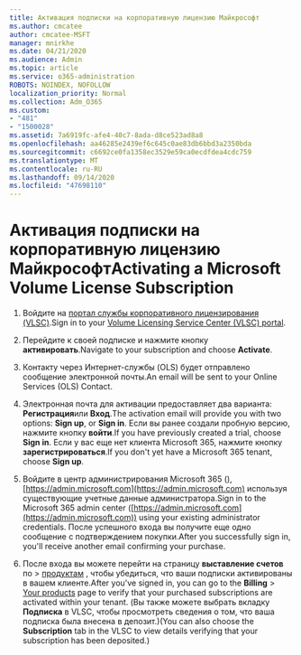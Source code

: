 ```yaml
---
title: Активация подписки на корпоративную лицензию Майкрософт
ms.author: cmcatee
author: cmcatee-MSFT
manager: mnirkhe
ms.date: 04/21/2020
ms.audience: Admin
ms.topic: article
ms.service: o365-administration
ROBOTS: NOINDEX, NOFOLLOW
localization_priority: Normal
ms.collection: Adm_O365
ms.custom:
- "481"
- "1500028"
ms.assetid: 7a6919fc-afe4-40c7-8ada-d8ce523ad8a8
ms.openlocfilehash: aa46285e2439ef6c645c0ae83db6bbd3a2350bda
ms.sourcegitcommit: c6692ce0fa1358ec3529e59ca0ecdfdea4cdc759
ms.translationtype: MT
ms.contentlocale: ru-RU
ms.lasthandoff: 09/14/2020
ms.locfileid: "47698110"
---
```

# <a name="activating-a-microsoft-volume-license-subscription"></a><span data-ttu-id="226c8-102">Активация подписки на корпоративную лицензию Майкрософт</span><span class="sxs-lookup"><span data-stu-id="226c8-102">Activating a Microsoft Volume License Subscription</span></span>

1. <span data-ttu-id="226c8-103">Войдите на [портал службы корпоративного лицензирования (VLSC)](https://go.microsoft.com/fwlink/p/?LinkId=329762).</span><span class="sxs-lookup"><span data-stu-id="226c8-103">Sign in to your [Volume Licensing Service Center (VLSC) portal](https://go.microsoft.com/fwlink/p/?LinkId=329762).</span></span>

2. <span data-ttu-id="226c8-104">Перейдите к своей подписке и нажмите кнопку **активировать**.</span><span class="sxs-lookup"><span data-stu-id="226c8-104">Navigate to your subscription and choose **Activate**.</span></span>

3. <span data-ttu-id="226c8-105">Контакту через Интернет-службы (OLS) будет отправлено сообщение электронной почты.</span><span class="sxs-lookup"><span data-stu-id="226c8-105">An email will be sent to your Online Services (OLS) Contact.</span></span>

4. <span data-ttu-id="226c8-106">Электронная почта для активации предоставляет два варианта: **Регистрация**или **Вход**.</span><span class="sxs-lookup"><span data-stu-id="226c8-106">The activation email will provide you with two options: **Sign up**, or **Sign in**.</span></span> <span data-ttu-id="226c8-107">Если вы ранее создали пробную версию, нажмите кнопку **войти**.</span><span class="sxs-lookup"><span data-stu-id="226c8-107">If you have previously created a trial, choose **Sign in**.</span></span> <span data-ttu-id="226c8-108">Если у вас еще нет клиента Microsoft 365, нажмите кнопку **зарегистрироваться**.</span><span class="sxs-lookup"><span data-stu-id="226c8-108">If you don't yet have a Microsoft 365 tenant, choose **Sign up**.</span></span>

5. <span data-ttu-id="226c8-109">Войдите в центр администрирования Microsoft 365 (), [https://admin.microsoft.com](https://admin.microsoft.com) используя существующие учетные данные администратора.</span><span class="sxs-lookup"><span data-stu-id="226c8-109">Sign in to the Microsoft 365 admin center ([https://admin.microsoft.com](https://admin.microsoft.com)) using your existing administrator credentials.</span></span> <span data-ttu-id="226c8-110">После успешного входа вы получите еще одно сообщение с подтверждением покупки.</span><span class="sxs-lookup"><span data-stu-id="226c8-110">After you successfully sign in, you'll receive another email confirming your purchase.</span></span>

6. <span data-ttu-id="226c8-111">После входа вы можете перейти на страницу **выставление счетов** по \> [продуктам](https://go.microsoft.com/fwlink/p/?linkid=842054) , чтобы убедиться, что ваши подписки активированы в вашем клиенте.</span><span class="sxs-lookup"><span data-stu-id="226c8-111">After you've signed in, you can go to the **Billing** \> [Your products](https://go.microsoft.com/fwlink/p/?linkid=842054) page to verify that your purchased subscriptions are activated within your tenant.</span></span> <span data-ttu-id="226c8-112">(Вы также можете выбрать вкладку **Подписка** в VLSC, чтобы просмотреть сведения о том, что ваша подписка была внесена в депозит.)</span><span class="sxs-lookup"><span data-stu-id="226c8-112">(You can also choose the **Subscription** tab in the VLSC to view details verifying that your subscription has been deposited.)</span></span>
